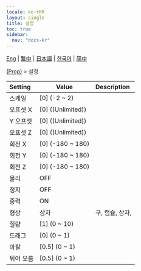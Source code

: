 ```yaml
---
locale: ko-rKR
layout: single
title: 설정
toc: true
sidebar:
  nav: "docs-kr"
---
```

[Eng](/dancexr/menu/2025.4/prop/settings) | [繁中](/tw/dancexr/menu/2025.4/prop/settings) | [日本語](/jp/dancexr/menu/2025.4/prop/settings) | [한국어](/kr/dancexr/menu/2025.4/prop/settings) | [简中](/zh/dancexr/menu/2025.4/prop/settings)

[(Prop)](../menu#(Prop)) > 설정



| Setting | Value | Description |
| :--- | --- | :--- |
| 스케일 | [0] (-2 ~ 2) | 
| 오프셋 X | [0] ((Unlimited)) | 
| Y 오프셋 | [0] ((Unlimited)) | 
| 오프셋 Z | [0] ((Unlimited)) | 
| 회전 X | [0] (-180 ~ 180) | 
| 회전 Y | [0] (-180 ~ 180) | 
| 회전 Z | [0] (-180 ~ 180) | 
| 물리 | OFF | 
| 정지 | OFF | 
| 중력 | ON | 
| 형상 | 상자 | 구, 캡슐, 상자, 
| 질량 | [1] (0 ~ 10) | 
| 드래그 | [0] (0 ~ 1) | 
| 마찰 | [0.5] (0 ~ 1) | 
| 튀어 오름 | [0.5] (0 ~ 1) | 
